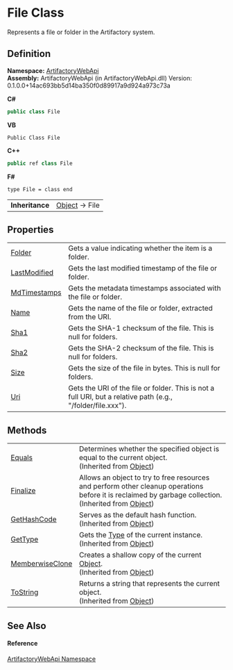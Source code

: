# File Class


Represents a file or folder in the Artifactory system.



## Definition
**Namespace:** <a href="75b20af6-7197-02a5-e38f-f7b15eac4732">ArtifactoryWebApi</a>  
**Assembly:** ArtifactoryWebApi (in ArtifactoryWebApi.dll) Version: 0.1.0.0+14ac693bb5d14ba350f0d89917a9d924a973c73a

**C#**
``` C#
public class File
```
**VB**
``` VB
Public Class File
```
**C++**
``` C++
public ref class File
```
**F#**
``` F#
type File = class end
```

<table><tr><td><strong>Inheritance</strong></td><td><a href="https://learn.microsoft.com/dotnet/api/system.object" target="_blank" rel="noopener noreferrer">Object</a>  →  File</td></tr>
</table>



## Properties
<table>
<tr>
<td><a href="a06756ca-4945-0e0d-7d85-b6cae96c63b1">Folder</a></td>
<td>Gets a value indicating whether the item is a folder.</td></tr>
<tr>
<td><a href="912c2e68-14c6-f224-cf37-0d4b5e3478c3">LastModified</a></td>
<td>Gets the last modified timestamp of the file or folder.</td></tr>
<tr>
<td><a href="4b5640c7-164b-78f4-877d-bffbd38e2424">MdTimestamps</a></td>
<td>Gets the metadata timestamps associated with the file or folder.</td></tr>
<tr>
<td><a href="6c9fcd70-b953-7ac1-bf88-47298bb801c4">Name</a></td>
<td>Gets the name of the file or folder, extracted from the URI.</td></tr>
<tr>
<td><a href="4daf7723-fe85-67b7-cc8a-c4b410a5a8ab">Sha1</a></td>
<td>Gets the SHA-1 checksum of the file. This is null for folders.</td></tr>
<tr>
<td><a href="05db8271-cb34-de51-e86c-b358360f4913">Sha2</a></td>
<td>Gets the SHA-2 checksum of the file. This is null for folders.</td></tr>
<tr>
<td><a href="13d90b59-74bd-aa76-64fa-0cafe624596e">Size</a></td>
<td>Gets the size of the file in bytes. This is null for folders.</td></tr>
<tr>
<td><a href="560fa14b-4b36-934c-0f5f-40f3ae08d912">Uri</a></td>
<td>Gets the URI of the file or folder. This is not a full URI, but a relative path (e.g., "/folder/file.xxx").</td></tr>
</table>

## Methods
<table>
<tr>
<td><a href="https://learn.microsoft.com/dotnet/api/system.object.equals#system-object-equals(system-object)" target="_blank" rel="noopener noreferrer">Equals</a></td>
<td>Determines whether the specified object is equal to the current object.<br />(Inherited from <a href="https://learn.microsoft.com/dotnet/api/system.object" target="_blank" rel="noopener noreferrer">Object</a>)</td></tr>
<tr>
<td><a href="https://learn.microsoft.com/dotnet/api/system.object.finalize" target="_blank" rel="noopener noreferrer">Finalize</a></td>
<td>Allows an object to try to free resources and perform other cleanup operations before it is reclaimed by garbage collection.<br />(Inherited from <a href="https://learn.microsoft.com/dotnet/api/system.object" target="_blank" rel="noopener noreferrer">Object</a>)</td></tr>
<tr>
<td><a href="https://learn.microsoft.com/dotnet/api/system.object.gethashcode" target="_blank" rel="noopener noreferrer">GetHashCode</a></td>
<td>Serves as the default hash function.<br />(Inherited from <a href="https://learn.microsoft.com/dotnet/api/system.object" target="_blank" rel="noopener noreferrer">Object</a>)</td></tr>
<tr>
<td><a href="https://learn.microsoft.com/dotnet/api/system.object.gettype" target="_blank" rel="noopener noreferrer">GetType</a></td>
<td>Gets the <a href="https://learn.microsoft.com/dotnet/api/system.type" target="_blank" rel="noopener noreferrer">Type</a> of the current instance.<br />(Inherited from <a href="https://learn.microsoft.com/dotnet/api/system.object" target="_blank" rel="noopener noreferrer">Object</a>)</td></tr>
<tr>
<td><a href="https://learn.microsoft.com/dotnet/api/system.object.memberwiseclone" target="_blank" rel="noopener noreferrer">MemberwiseClone</a></td>
<td>Creates a shallow copy of the current <a href="https://learn.microsoft.com/dotnet/api/system.object" target="_blank" rel="noopener noreferrer">Object</a>.<br />(Inherited from <a href="https://learn.microsoft.com/dotnet/api/system.object" target="_blank" rel="noopener noreferrer">Object</a>)</td></tr>
<tr>
<td><a href="https://learn.microsoft.com/dotnet/api/system.object.tostring" target="_blank" rel="noopener noreferrer">ToString</a></td>
<td>Returns a string that represents the current object.<br />(Inherited from <a href="https://learn.microsoft.com/dotnet/api/system.object" target="_blank" rel="noopener noreferrer">Object</a>)</td></tr>
</table>

## See Also


#### Reference
<a href="75b20af6-7197-02a5-e38f-f7b15eac4732">ArtifactoryWebApi Namespace</a>  
